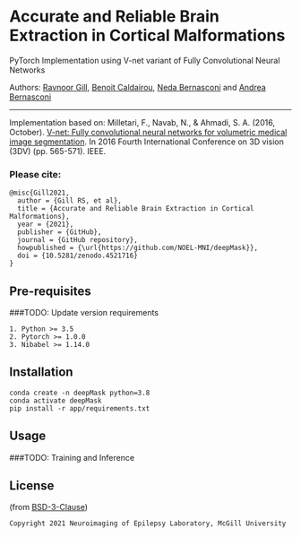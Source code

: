 # Accurate and Reliable Brain Extraction in Cortical Malformations

PyTorch Implementation using V-net variant of Fully Convolutional Neural Networks

Authors: [Ravnoor Gill](https://github.com/ravnoor), [Benoit Caldairou](https://github.com/bcaldairou), [Neda Bernasconi](https://noel.bic.mni.mcgill.ca/~noel/people/neda-bernasconi/) and [Andrea Bernasconi](https://noel.bic.mni.mcgill.ca/~noel/people/andrea-bernasconi/)

------------------------

Implementation based on:
Milletari, F., Navab, N., & Ahmadi, S. A. (2016, October). [V-net: Fully convolutional neural networks for volumetric medical image segmentation](https://arxiv.org/abs/1606.04797). In 2016 Fourth International Conference on 3D vision (3DV) (pp. 565-571). IEEE.


### Please cite:
```
@misc{Gill2021,
  author = {Gill RS, et al},
  title = {Accurate and Reliable Brain Extraction in Cortical Malformations},
  year = {2021},
  publisher = {GitHub},
  journal = {GitHub repository},
  howpublished = {\url{https://github.com/NOEL-MNI/deepMask}},
  doi = {10.5281/zenodo.4521716}
}
```

## Pre-requisites
###TODO: Update version requirements
```
1. Python >= 3.5
2. Pytorch >= 1.0.0
3. Nibabel >= 1.14.0
```

## Installation

```
conda create -n deepMask python=3.8
conda activate deepMask
pip install -r app/requirements.txt
```


## Usage
###TODO: Training and Inference


## License
(from [BSD-3-Clause](https://opensource.org/licenses/BSD-3-Clause))
```
Copyright 2021 Neuroimaging of Epilepsy Laboratory, McGill University
```
